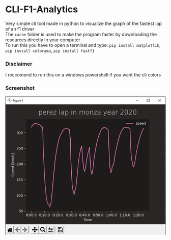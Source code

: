 # CLI-F1-Analytics

Very simple cli tool made in python to visualize the graph of the fastest lap of an f1 driver <br>
The `cache` folder is used to make the program faster by downloading the resources directly in your computer <br>
To run this you have to open a terminal and type: `pip install matplotlib`, `pip install colorama`, `pip install fastf1` <br>
 
### Disclaimer
I reccomend to run this on a windows powershell if you want the cli colors

### Screenshot
![screen](/img/screenshot.png)